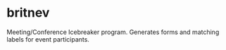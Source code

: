 # britnev
Meeting/Conference Icebreaker program.  Generates forms and matching labels for event participants.

